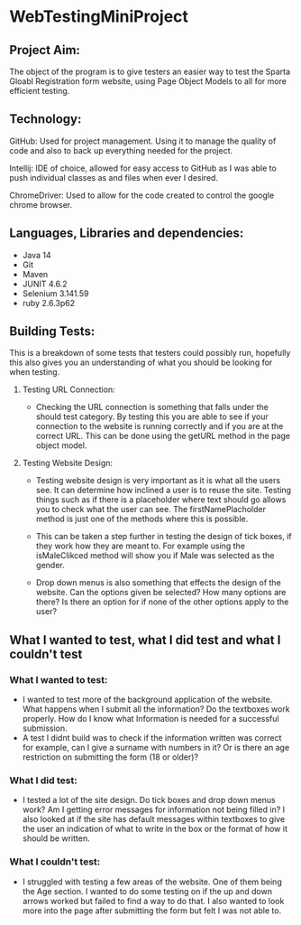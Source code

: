# WebTestingMiniProject

## Project Aim:
The object of the program is to give testers an easier way to test the Sparta Gloabl Registration form website, using Page Object Models to all for more efficient testing.


## Technology:
GitHub: Used for project management. Using it to manage the quality of code and also to back up everything needed for the project.

Intellij: IDE of choice, allowed for easy access to GitHub as I was able to push individual classes as and files when ever I desired.

ChromeDriver: Used to allow for the code created to control the google chrome browser.

## Languages, Libraries and dependencies:
- Java 14
- Git
- Maven
- JUNIT 4.6.2
- Selenium 3.141.59
- ruby 2.6.3p62

## Building Tests:
This is a breakdown of some tests that testers could possibly run, hopefully this also gives you an understanding of what you should be looking for when testing. 

1. Testing URL Connection:
    - Checking the URL connection is something that falls under the should test category. By testing this you are able to see if your connection to the website is running correctly and if you are at the correct URL. This can be done using the getURL method in the page object model.

2. Testing Website Design:
    - Testing website design is very important as it is what all the users see. It can determine how inclined a user is to reuse the site. Testing things such as if there is a placeholder where text should go allows you to check what the user can see. The firstNamePlacholder method is just one of the methods where this is possible.

    - This can be taken a step further in testing the design of tick boxes, if they work how they are meant to. For example using the isMaleClikced method will show you if Male was selected as the gender.

    - Drop down menus is also something that effects the design of the website. Can the options given be selected? How many options are there? Is there an option for if none of the other options apply to the user?

## What I wanted to test, what I did test and what I couldn't test
   ### What I wanted to test:
   - I wanted to test more of the background application of the website. What happens when I submit all the information? Do the textboxes work properly. How do I know what Information is needed for a successful submission.
   - A test I didnt build was to check if the information written was correct for example, can I give a surname with numbers in it? Or is there an age restriction on submitting the form (18 or older)?
   
   ### What I did test: 
   - I tested a lot of the site design. Do tick boxes and drop down menus work? Am I getting error messages for information not being filled in? I also looked at if the site has default messages within textboxes to give the user an indication of what to write in the box or the format of how it should be written.
   
   ### What I couldn't test:
   - I struggled with testing a few areas of the website. One of them being the Age section. I wanted to do some testing on if the up and down arrows worked but failed to find a way to do that. I also wanted to look more into the page after submitting the form but felt I was not able to.